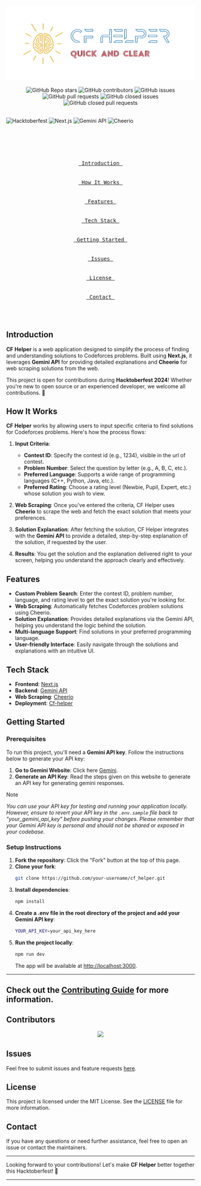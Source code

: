 <p align="center">
  <img src="./src/assets/logo.png" alt="CF Helper Banner" width="600">
</p>

<div align="center">
  <img alt="GitHub Repo stars" src="https://img.shields.io/github/stars/shuklamaneesh23/cf_helper?style=for-the-badge">
  <img alt="GitHub contributors" src="https://img.shields.io/github/contributors/shuklamaneesh23/cf_helper?style=for-the-badge">
  <img alt="GitHub issues" src="https://img.shields.io/github/issues/shuklamaneesh23/cf_helper?style=for-the-badge">
  <img alt="GitHub pull requests" src="https://img.shields.io/github/issues-pr/shuklamaneesh23/cf_helper?style=for-the-badge">
  <img alt="GitHub closed issues" src="https://img.shields.io/github/issues-closed/shuklamaneesh23/cf_helper?style=for-the-badge">
  <img alt="GitHub closed pull requests" src="https://img.shields.io/github/issues-pr-closed/shuklamaneesh23/cf_helper?style=for-the-badge">
</div>

<br>


![Hacktoberfest](https://img.shields.io/badge/Hacktoberfest-2024-blueviolet?style=flat-square&logo=hacktoberfest)
![Next.js](https://img.shields.io/badge/Next.js-v13.0+-black?style=flat-square&logo=next.js)
![Gemini API](https://img.shields.io/badge/Gemini-API-red?style=flat-square&logo=graphql)
![Cheerio](https://img.shields.io/badge/Cheerio-Web%20Scraping-yellowgreen?style=flat-square)

<br>

<p align="center"><br><br>
<a href="#introduction"><kbd><br>&emsp;Introduction&emsp;<br><br></kbd></a>&emsp;
<a href="#how-it-works"><kbd><br>&emsp;How It Works&emsp;<br><br></kbd></a>&emsp;
<a href="#features"><kbd><br>&emsp;Features&emsp;<br><br></kbd></a>&emsp;
<a href="#tech-stack"><kbd><br>&emsp;Tech Stack&emsp;<br><br></kbd></a>&emsp;
<a href="#getting-started"><kbd><br>&emsp;Getting Started&emsp;<br><br></kbd></a>&emsp;
<a href="#issues"><kbd><br>&emsp;Issues&emsp;<br><br></kbd></a>&emsp;
<a href="#license"><kbd><br>&emsp;License&emsp;<br><br></kbd></a>&emsp;
<a href="#contact"><kbd><br>&emsp;Contact&emsp;<br><br></kbd></a>
<br><br>
</p>

## Introduction

**CF Helper** is a web application designed to simplify the process of finding and understanding solutions to Codeforces problems. Built using **Next.js**, it leverages **Gemini API** for providing detailed explanations and **Cheerio** for web scraping solutions from the web.

This project is open for contributions during **Hacktoberfest 2024**! Whether you're new to open source or an experienced developer, we welcome all contributions. 🎉



## How It Works

**CF Helper** works by allowing users to input specific criteria to find solutions for Codeforces problems. Here's how the process flows:

1. **Input Criteria**:
   - **Contest ID**: Specify the contest id (e.g., 1234), visible in the url of contest.
   - **Problem Number**: Select the question by letter (e.g., A, B, C, etc.).
   - **Preferred Language**: Supports a wide range of programming languages (C++, Python, Java, etc.).
   - **Preferred Rating**: Choose a rating level (Newbie, Pupil, Expert, etc.) whose solution you wish to view.

2. **Web Scraping**: Once you've entered the criteria, CF Helper uses **Cheerio** to scrape the web and fetch the exact solution that meets your preferences.

3. **Solution Explanation**: After fetching the solution, CF Helper integrates with the **Gemini API** to provide a detailed, step-by-step explanation of the solution, if requested by the user.

4. **Results**: You get the solution and the explanation delivered right to your screen, helping you understand the approach clearly and effectively.

## Features

- **Custom Problem Search**: Enter the contest ID, problem number, language, and rating level to get the exact solution you're looking for.
- **Web Scraping**: Automatically fetches Codeforces problem solutions using Cheerio.
- **Solution Explanation**: Provides detailed explanations via the Gemini API, helping you understand the logic behind the solution.
- **Multi-language Support**: Find solutions in your preferred programming language.
- **User-friendly Interface**: Easily navigate through the solutions and explanations with an intuitive UI.

## Tech Stack

- **Frontend**: [Next.js](https://nextjs.org/)
- **Backend**: [Gemini API](https://gemini.com/)
- **Web Scraping**: [Cheerio](https://cheerio.js.org/)
- **Deployment**: [Cf-helper](https://cf-helper-peach.vercel.app)

## Getting Started

### Prerequisites

To run this project, you'll need a **Gemini API key**. Follow the instructions below to generate your API key:

1. **Go to Gemini Website**: Click here [Gemini](https://ai.google.dev/gemini-api/docs/api-key?_gl=1*1klljxm*_up*MQ..&gclid=Cj0KCQjwmOm3BhC8ARIsAOSbapWP4oB-w6LcagtmEx3xpiPmTyKSX9lGIRtdn9jdgi5w-_jPmUOCI9caAmzcEALw_wcB&gbraid=0AAAAACn9t66MVbyJrz0E2MZ6eK9APnX1H).
2. **Generate an API Key**: Read the steps given on this website to generate an API key for generating gemini responses.

> [!NOTE]
> *You can use your API key for testing and running your application locally. However, ensure to revert your API key in the `.env.sample` file back to "your_gemini_api_key" before pushing your changes.*
> *Please remember that your Gemini API key is personal and should not be shared or exposed in your codebase.*

### Setup Instructions


1. **Fork the repository**: Click the "Fork" button at the top of this page.
2. **Clone your fork**:
   ```bash
   git clone https://github.com/your-username/cf_helper.git
   ```
3. **Install dependencies**:
   ```bash
   npm install
   ```
4. **Create a .env file in the root directory of the project and add your Gemini API key**:
   ```bash
   YOUR_API_KEY=your_api_key_here

   ```
5. **Run the project locally**:
   ```bash
   npm run dev
   ```
   The app will be available at [http://localhost:3000](http://localhost:3000).

---
Check out the [Contributing Guide](Contributing.md) for more information.
---

## Contributors

<p align="center">
  <a href="https://github.com/shuklamaneesh23/cf_helper/graphs/contributors">
    <img src="https://contrib.rocks/image?repo=shuklamaneesh23/cf_helper" />
  </a>
</p>


## Issues

Feel free to submit issues and feature requests [here](https://github.com/shuklamaneesh23/cf_helper/issues).

## License

This project is licensed under the MIT License. See the [LICENSE](LICENSE) file for more information.

## Contact

If you have any questions or need further assistance, feel free to open an issue or contact the maintainers.

---

Looking forward to your contributions! Let's make **CF Helper** better together this Hacktoberfest! 🌟

---
